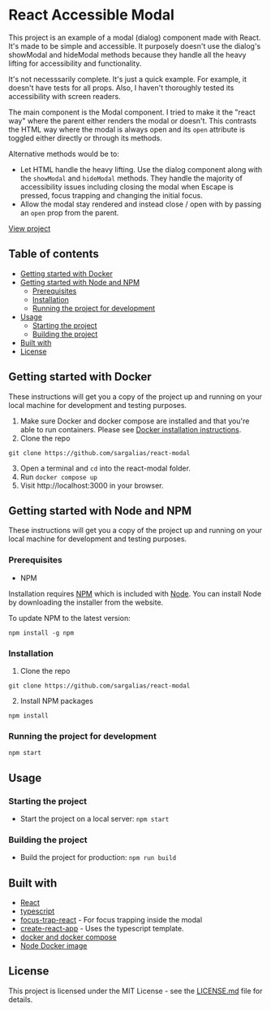 # React Accessible Modal

This project is an example of a modal (dialog) component made with React. It's made to be simple and accessible. It purposely doesn't use the dialog's showModal and hideModal methods because they handle all the heavy lifting for accessibility and functionality.

It's not necesssarily complete. It's just a quick example. For example, it doesn't have tests for all props. Also, I haven't thoroughly tested its accessibility with screen readers.

The main component is the Modal component. I tried to make it the "react way" where the parent either renders the modal or doesn't. This contrasts the HTML way where the modal is always open and its `open` attribute is toggled either directly or through its methods.

Alternative methods would be to:
- Let HTML handle the heavy lifting. Use the dialog component along with the `showModal` and `hideModal` methods. They handle the majority of accessibility issues including closing the modal when Escape is pressed, focus trapping and changing the initial focus.
- Allow the modal stay rendered and instead close / open with by passing an `open` prop from the parent.


[View project](https://sargalias-react-modal.netlify.app)


## Table of contents

- [Getting started with Docker](#getting-started-with-docker)
- [Getting started with Node and NPM](#getting-started-with-node-and-npm)
  - [Prerequisites](#prerequisites)
  - [Installation](#installation)
  - [Running the project for development](#running-the-project-for-development)
- [Usage](#usage)
  - [Starting the project](#starting-the-project)
  - [Building the project](#building-the-project)
- [Built with](#built-with)
- [License](#license)


## Getting started with Docker

These instructions will get you a copy of the project up and running on your local machine for development and testing purposes.

1. Make sure Docker and docker compose are installed and that you're able to run containers. Please see [Docker installation instructions](https://docs.docker.com/get-docker/).
2. Clone the repo

```
git clone https://github.com/sargalias/react-modal
```

3. Open a terminal and `cd` into the react-modal folder.
4. Run `docker compose up`
5. Visit http://localhost:3000 in your browser.


## Getting started with Node and NPM

These instructions will get you a copy of the project up and running on your local machine for development and testing purposes.

### Prerequisites

- NPM

Installation requires [NPM](https://www.npmjs.com/) which is included with [Node](https://nodejs.org/). You can install Node by downloading the installer from the website.

To update NPM to the latest version:

```
npm install -g npm
```

### Installation

1. Clone the repo

```
git clone https://github.com/sargalias/react-modal
```

2. Install NPM packages

```
npm install
```

### Running the project for development

```
npm start
```


## Usage

### Starting the project

- Start the project on a local server: `npm start`

### Building the project

- Build the project for production: `npm run build`


## Built with

- [React](https://reactjs.org/)
- [typescript](https://www.typescriptlang.org/)
- [focus-trap-react](https://www.npmjs.com/package/focus-trap-react) - For focus trapping inside the modal
- [create-react-app](https://create-react-app.dev/) - Uses the typescript template.
- [docker and docker compose](https://www.docker.com/)
- [Node Docker image](https://hub.docker.com/_/node)


## License

This project is licensed under the MIT License - see the [LICENSE.md](LICENSE.md) file for details.
